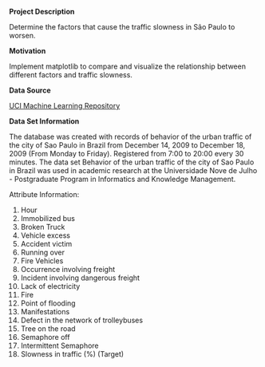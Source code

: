 **Project Description**

Determine the factors that cause the traffic slowness in São Paulo to worsen.

**Motivation**

Implement matplotlib to compare and visualize the relationship between different factors and traffic slowness.

**Data Source**

[UCI Machine Learning Repository](https://archive.ics.uci.edu/ml/datasets/Behavior+of+the+urban+traffic+of+the+city+of+Sao+Paulo+in+Brazil)

**Data Set Information**

The database was created with records of behavior of the urban traffic of the city of Sao Paulo in Brazil from December 14, 2009 to December 18, 2009 (From Monday to Friday). Registered from 7:00 to 20:00 every 30 minutes. The data set Behavior of the urban traffic of the city of Sao Paulo in Brazil was used in academic research at the Universidade Nove de Julho - Postgraduate Program in Informatics and Knowledge Management.


Attribute Information:

1. Hour
2. Immobilized bus
3. Broken Truck
4. Vehicle excess
5. Accident victim
6. Running over
7. Fire Vehicles
8. Occurrence involving freight
9. Incident involving dangerous freight
10. Lack of electricity
11. Fire
12. Point of flooding
13. Manifestations
14. Defect in the network of trolleybuses
15. Tree on the road
16. Semaphore off
17. Intermittent Semaphore
18. Slowness in traffic (%) (Target)
